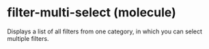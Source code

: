 # filter-multi-select (molecule)

Displays a list of all filters from one category, in which you can select multiple filters.
